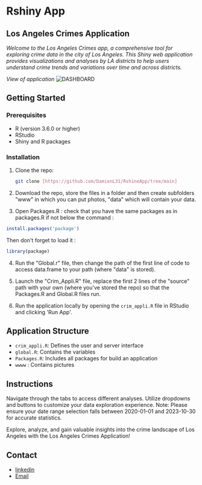 # Rshiny App

## Los Angeles Crimes Application 

*Welcome to the Los Angeles Crimes app, a comprehensive tool for exploring crime data in the city of Los Angeles. This Shiny web application provides visualizations and analyses by LA districts to help users understand crime trends and variations over time and across districts.*

*View of application*
![DASHBOARD](https://github.com/doriankari/RshinyApp/assets/146330254/7e148bd2-2c4e-4fac-a900-4d62fbc1d170)

## Getting Started

### Prerequisites

- R (version 3.6.0 or higher)
- RStudio
- Shiny and R packages

### Installation

1. Clone the repo:
   ```sh
   git clone [https://github.com/DamienL31/RshineApp/tree/main]
   ```
2. Download the repo, store the files in a folder and then create subfolders "www" in which you can put photos, "data" which will contain your data.
   
3. Open Packages.R : 
check that you have the same packages as in packages.R if not below the command :
```R
install.packages('package')
```
Then don't forget to load it :
```R
library(package)
```
4. Run the "Global.r" file, then change the path of the first line of code to access data.frame to your path (where "data" is stored).

5. Launch the "Crim_Appli.R" file, replace the first 2 lines of the "source" path with your own (where you've stored the repo) so that the Packages.R and Global.R files run.

6. Run the application locally by opening the `crim_appli.R` file in RStudio and clicking 'Run App'. 

## Application Structure

- `crim_appli.R`: Defines the user and server interface
- `global.R`: Contains the variables 
- `Packages.R`: Includes all packages for build an application
- `wwww` : Contains pictures

## Instructions 

Navigate through the tabs to access different analyses.
Utilize dropdowns and buttons to customize your data exploration experience.
Note: Please ensure your date range selection falls between 2020-01-01 and 2023-10-30 for accurate statistics.

Explore, analyze, and gain valuable insights into the crime landscape of Los Angeles with the Los Angeles Crimes Application!

## Contact
 
- [linkedin](https://www.linkedin.com/in/damien-lauger-8aa64a151)
- [Email](damien.lauger.edu@groupe-gema.com)
